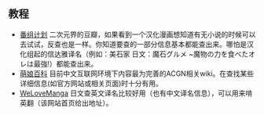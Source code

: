 ## 教程
- [番组计划](https://bangumi.tv)  二次元界的豆瓣，如果看到一个汉化漫画想知道有无小说的时候可以去试试，反查也是一样。你知道要查的一部分信息基本都能查出来。哪怕是汉化组起的信达雅译名（例如：美石家 日文：魔石グルメ ~魔物の力を食べたオレは最強!）都能查出来。 
- [萌娘百科](zh.moegirl.org) 目前中文互联网环境下内容最为完善的ACGN相关wiki。在查找某些详细信息(如官方网站或相关页面)时十分有用。
- [WeLoveManga](https://welovemanga.net/) 日文查英文译名比较好用（也有中文译名信息），可以用来啃英翻（该网站首页给出地址）。

